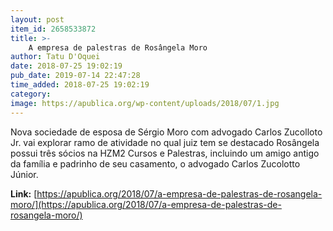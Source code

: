 ```yaml
---
layout: post
item_id: 2658533872
title: >-
    A empresa de palestras de Rosângela Moro
author: Tatu D'Oquei
date: 2018-07-25 19:02:19
pub_date: 2019-07-14 22:47:28
time_added: 2018-07-25 19:02:19
category: 
image: https://apublica.org/wp-content/uploads/2018/07/1.jpg
---
```


Nova sociedade de esposa de Sérgio Moro com advogado Carlos Zucolloto Jr. vai explorar ramo de atividade no qual juiz tem se destacado  Rosângela possui três sócios na HZM2 Cursos e Palestras, incluindo um amigo antigo da família e padrinho de seu casamento, o advogado Carlos Zucolotto Júnior.

**Link:** [https://apublica.org/2018/07/a-empresa-de-palestras-de-rosangela-moro/](https://apublica.org/2018/07/a-empresa-de-palestras-de-rosangela-moro/)

